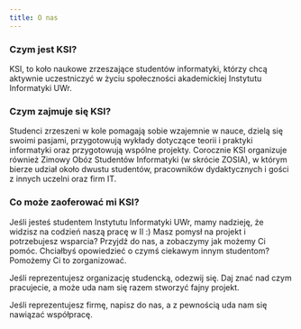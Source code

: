 ```yaml
---
title: O nas
---
```


### Czym jest KSI?
KSI, to koło naukowe zrzeszające studentów informatyki, którzy chcą aktywnie uczestniczyć w życiu społeczności akademickiej Instytutu Informatyki UWr.

### Czym zajmuje się KSI?
Studenci zrzeszeni w kole pomagają sobie wzajemnie w nauce, dzielą się swoimi pasjami, przygotowują wykłady dotyczące teorii i praktyki informatyki oraz przygotowują wspólne projekty. Corocznie KSI organizuje również Zimowy Obóz Studentów Informatyki (w skrócie ZOSIA), w którym bierze udział około dwustu studentów, pracowników dydaktycznych i gości z innych uczelni oraz firm IT.

### Co może zaoferować mi KSI?
Jeśli jesteś studentem Instytutu Informatyki UWr, mamy nadzieję, że widzisz na codzień naszą pracę w II :) Masz pomysł na projekt i potrzebujesz wsparcia? Przyjdź do nas, a zobaczymy jak możemy Ci pomóc. Chciałbyś opowiedzieć o czymś ciekawym innym studentom? Pomożemy Ci to zorganizować.

Jeśli reprezentujesz organizację studencką, odezwij się. Daj znać nad czym pracujecie, a może uda nam się razem stworzyć fajny projekt.

Jeśli reprezentujesz firmę, napisz do nas, a z pewnością uda nam się nawiązać współpracę.